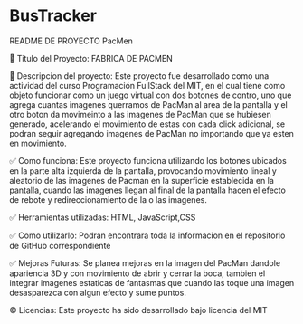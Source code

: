 # BusTracker
README DE PROYECTO PacMen

📌 Titulo del Proyecto: FABRICA DE PACMEN

🎯 Descripcion del proyecto:
Este proyecto fue desarrollado como una actividad del curso Programación FullStack del MIT, en el cual tiene como objeto funcionar como un juego virtual con dos botones de contro, uno que agrega cuantas imagenes querramos de PacMan al area de la pantalla y el otro boton da movimeinto a las imagenes de PacMan que se hubiesen generado, acelerando el movimiento de estas con cada click adicional, se podran seguir agregando imagenes de PacMan no importando que ya esten en movimiento.

✅  Como funciona: Este proyecto funciona utilizando los botones ubicados en la parte alta izquierda de la pantalla, provocando movimiento lineal y aleatorio de las imagenes de Pacman en la superficie establecida en la pantalla, cuando las imagenes llegan al final de la pantalla hacen el efecto de rebote y redireccionamiento de la o las imagenes.

✅ Herramientas utilizadas: HTML, JavaScript,CSS 

✅ Como utilizarlo: Podran encontrara toda la informacion en el repositorio de GitHub correspondiente

✅ Mejoras Futuras: Se planea mejoras en la imagen del PacMan dandole apariencia 3D y con movimiento de abrir y cerrar la boca, tambien el integrar imagenes estaticas de fantasmas que cuando las toque una imagen desasparezca con algun efecto y sume puntos.

©️ Licencias: Este proyecto ha sido desarrollado bajo licencia del MIT
